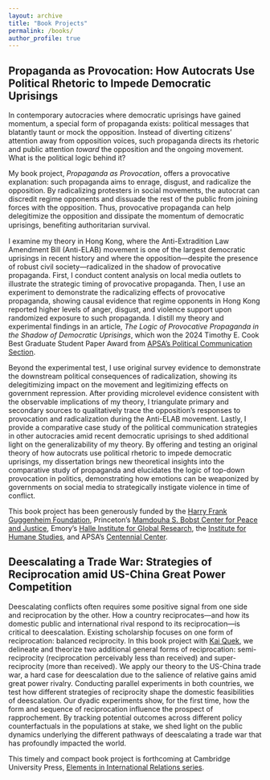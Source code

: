 ```yaml
---
layout: archive
title: "Book Projects"
permalink: /books/
author_profile: true
---
```


## Propaganda as Provocation: How Autocrats Use Political Rhetoric to Impede Democratic Uprisings

In contemporary autocracies where democratic uprisings have gained momentum, a special form of propaganda exists: political messages that blatantly taunt or mock the opposition. Instead of diverting citizens’ attention away from opposition voices, such propaganda directs its rhetoric and public attention *toward* the opposition and the ongoing movement. What is the political logic behind it?

My book project, *Propaganda as Provocation*, offers a provocative explanation: such propaganda aims to enrage, disgust, and radicalize the opposition. By radicalizing protesters in social movements, the autocrat can discredit regime opponents and dissuade the rest of the public from joining forces with the opposition. Thus, provocative propaganda can help delegitimize the opposition and dissipate the momentum of democratic uprisings, beneﬁting authoritarian survival.

I examine my theory in Hong Kong, where the Anti-Extradition Law Amendment Bill (Anti-ELAB) movement is one of the largest democratic uprisings in recent history and where the opposition—despite the presence of robust civil society—radicalized in the shadow of provocative propaganda. First, I conduct content analysis on local media outlets to illustrate the strategic timing of provocative propaganda. Then, I use an experiment to demonstrate the radicalizing effects of provocative propaganda, showing causal evidence that regime opponents in Hong Kong reported higher levels of anger, disgust, and violence support upon randomized exposure to such propaganda. I distill my theory and experimental findings in an article, *The Logic of Provocative Propaganda in the Shadow of Democratic Uprisings*, which won the 2024 Timothy E. Cook Best Graduate Student Paper Award from [APSA’s Political Communication Section](https://politicalcommunication.org).

Beyond the experimental test, I use original survey evidence to demonstrate the downstream political consequences of radicalization, showing its delegitimizing impact on the movement and legitimizing effects on government repression. After providing microlevel evidence consistent with the observable implications of my theory, I triangulate primary and secondary sources to qualitatively trace the opposition’s responses to provocation and radicalization during the Anti-ELAB movement. Lastly, I provide a comparative case study of the political communication strategies in other autocracies amid recent democratic uprisings to shed additional light on the generalizability of my theory. By offering and testing an original theory of how autocrats use political rhetoric to impede democratic uprisings, my dissertation brings new theoretical insights into the comparative study of propaganda and elucidates the logic of top-down provocation in politics, demonstrating how emotions can be weaponized by governments on social media to strategically instigate violence in time of conflict.

This book project has been generously funded by the [Harry Frank Guggenheim Foundation](https://www.hfg.org), Princeton’s [Mamdouha S. Bobst Center for Peace and Justice](https://bobst.princeton.edu), Emory’s [Halle Institute for Global Research](https://halle.emory.edu), the [Institute for Humane Studies](https://www.theihs.org), and APSA’s [Centennial Center](https://connect.apsanet.org/centennialcenter).

## Deescalating a Trade War: Strategies of Reciprocation amid US-China Great Power Competition

Deescalating conflicts often requires some positive signal from one side and reciprocation by the other. How a country reciprocates—and how its domestic public and international rival respond to its reciprocation—is critical to deescalation. Existing scholarship focuses on one form of reciprocation: balanced reciprocity. In this book project with [Kai Quek](https://ppaweb.hku.hk/f/quek), we delineate and theorize two additional general forms of reciprocation: semi-reciprocity (reciprocation perceivably less than received) and super-reciprocity (more than received). We apply our theory to the US-China trade war, a hard case for deescalation due to the salience of relative gains amid great power rivalry. Conducting parallel experiments in both countries, we test how different strategies of reciprocity shape the domestic feasibilities of deescalation. Our dyadic experiments show, for the first time, how the form and sequence of reciprocation influence the prospect of rapprochement. By tracking potential outcomes across different policy counterfactuals in the populations at stake, we shed light on the public dynamics underlying the different pathways of deescalating a trade war that has profoundly impacted the world.

This timely and compact book project is forthcoming at Cambridge University Press, [Elements in International Relations series](https://www.cambridge.org/core/publications/elements/international-relations).
